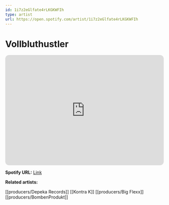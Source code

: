 ```yaml
---
id: 1i7z2eGlfate4rLKGKWFIh
type: artist
url: https://open.spotify.com/artist/1i7z2eGlfate4rLKGKWFIh
---
```

# Vollbluthustler

<iframe style="border-radius:12px" src="https://open.spotify.com/embed/artist/1i7z2eGlfate4rLKGKWFIh" width="100%" height="352" frameBorder="0" allowfullscreen="" allow="autoplay; clipboard-write; encrypted-media; fullscreen; picture-in-picture" loading="lazy"></iframe>

**Spotify URL:** [Link](https://open.spotify.com/artist/1i7z2eGlfate4rLKGKWFIh)

**Related artists:**

[[producers/Depeka Records]]
[[Kontra K]]
[[producers/Big Flexx]]
[[producers/BombenProdukt]]
